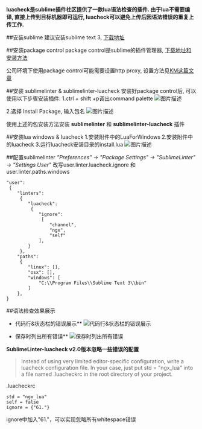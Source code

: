 **luacheck是sublime插件社区提供了一款lua语法检查的插件.
由于lua不需要编译, 直接上传到目标机器即可运行, luacheck可以避免上传后因语法错误的重复上传工作.**

##安装sublime
建议安装sublime text 3, [下载地址](https://www.sublimetext.com/3)

##安装package control
package control是sublime的插件管理器, [下载地址和安装方法](https://packagecontrol.io/installation)

公司环境下使用package control可能需要设置http proxy, 设置方法见[KM这篇文章](http://km.oa.com/articles/show/141625)

##安装 sublimelinter & sublimelinter-luacheck
安装好package control后, 可以使用以下步骤安装插件:
1.ctrl + shift +p调出command palette
![图片描述](/tfl/pictures/201607/tapd_10132751_1468654362_5.png)

2.选择 Install Package, 输入包名
![图片描述](/tfl/pictures/201607/tapd_10132751_1468654635_63.png)

使用上述的包安装方法安装 **sublimelinter** 和  **sublimelinter-luacheck** 插件

##安装lua windows & luacheck
1.安装附件中的LuaForWindows
2.安装附件中的luacheck
3.运行luacheck安装目录的install.lua
![图片描述](/tfl/pictures/201607/tapd_10132751_1468656052_8.png)


##配置sublimelinter
*"Preferences" -&gt; "Package Settings" -&gt; "SublimeLinter" -&gt; "Settings User"*
改写user.linter.luacheck.ignore 和 user.linter.paths.windows
```
"user":
 {
	"linters":
	 {
		"luacheck":
		 {
			"ignore":
			 [
				"channel",
				"ngx",
				"self"
			],
		}
	 },
	"paths":
	 {
		"linux": [],
		"osx": [],
		"windows": [
			"C:\\Program Files\\Sublime Text 3\\bin"
		]
	},
}
```

##语法检查效果展示
- 代码行&状态栏的错误展示**
![代码行&状态栏的错误展示](/tfl/pictures/201607/tapd_10132751_1468656210_28.png)

- 保存时列出所有错误**
![保存时列出所有错误](/tfl/pictures/201607/tapd_10132751_1468656222_13.png)



**SublimeLinter-luacheck v2.0版本忽略一些错误的配置**
>Instead of using very limited editor-specific configuration, write a luacheck configuration file. In your case, just put std = "ngx_lua" into a file named .luacheckrc in the root directory of your project.


.luacheckrc
```
std = "ngx_lua"
self = false
ignore = {"61."}
```
ignore中加入"61."，可以实现忽略所有whitespace错误
